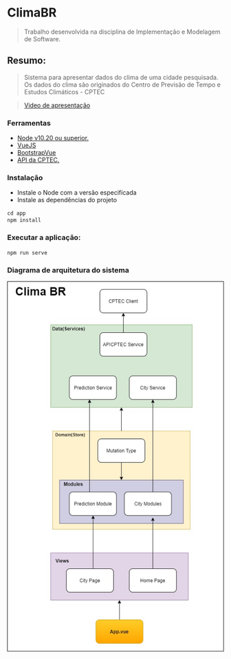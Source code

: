 # ClimaBR

> Trabalho desenvolvida na disciplina de Implementação e Modelagem de Software.

## Resumo:
> Sistema para apresentar dados do clima de uma cidade pesquisada.
> Os dados do clima são originados do Centro de Previsão de Tempo e Estudos Climáticos - CPTEC

> [Video de apresentação](https://drive.google.com/file/d/1XcwL5wK0xZX6FrKNpfU-d_MrzpaIhOBk/view?usp=sharing)

### Ferramentas

- [Node v10.20 ou superior.](https://nodejs.org/en/download/)
- [VueJS](https://vuejs.org/)
- [BootstrapVue](https://bootstrap-vue.org/)
- [API da CPTEC.](http://servicos.cptec.inpe.br/XML)


### Instalação

- Instale o Node com a versão especifícada
- Instale as dependências do projeto

```
cd app
npm install
```

### Executar a aplicação:

```
npm run serve
```

### Diagrama de arquitetura do sistema
![](/docs/DiagramaDeArquitetura.png)
